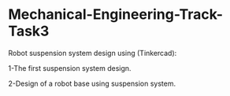 # Mechanical-Engineering-Track-Task3
Robot suspension system design using (Tinkercad):

1-The first suspension system design.

2-Design of a robot base using suspension system.
